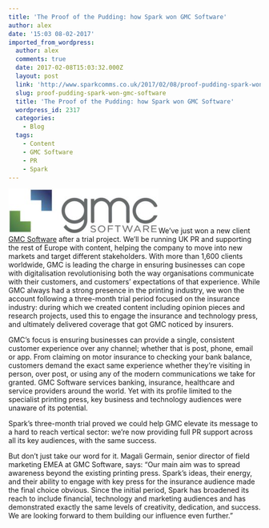 ```yaml
---
title: 'The Proof of the Pudding: how Spark won GMC Software'
author: alex
date: '15:03 08-02-2017'
imported_from_wordpress:
  author: alex
  comments: true
  date: 2017-02-08T15:03:32.000Z
  layout: post
  link: 'http://www.sparkcomms.co.uk/2017/02/08/proof-pudding-spark-won-gmc-software/'
  slug: proof-pudding-spark-won-gmc-software
  title: 'The Proof of the Pudding: how Spark won GMC Software'
  wordpress_id: 2317
  categories:
    - Blog
  tags:
    - Content
    - GMC Software
    - PR
    - Spark
---
```


![GMC](GMC-300x90.jpg)We’ve just won a new client [GMC Software](http://www.gmc.net/) after a trial project. We’ll be running UK PR and supporting the rest of Europe with content, helping the company to move into new markets and target different stakeholders. With more than 1,600 clients worldwide, GMC is leading the charge in ensuring businesses can cope with digitalisation revolutionising both the way organisations communicate with their customers, and customers’ expectations of that experience. While GMC always had a strong presence in the printing industry, we won the account following a three-month trial period focused on the insurance industry: during which we created content including opinion pieces and research projects, used this to engage the insurance and technology press, and ultimately delivered coverage that got GMC noticed by insurers.

GMC’s focus is ensuring businesses can provide a single, consistent customer experience over any channel; whether that is post, phone, email or app. From claiming on motor insurance to checking your bank balance, customers demand the exact same experience whether they’re visiting in person, over post, or using any of the modern communications we take for granted. GMC Software services banking, insurance, healthcare and service providers around the world. Yet with its profile limited to the specialist printing press, key business and technology audiences were unaware of its potential.

Spark’s three-month trial proved we could help GMC elevate its message to a hard to reach vertical sector: we’re now providing full PR support across all its key audiences, with the same success.

But don’t just take our word for it. Magali Germain, senior director of field marketing EMEA at GMC Software, says: “Our main aim was to spread awareness beyond the existing printing press. Spark’s ideas, their energy, and their ability to engage with key press for the insurance audience made the final choice obvious. Since the initial period, Spark has broadened its reach to include financial, technology and marketing audiences and has demonstrated exactly the same levels of creativity, dedication, and success. We are looking forward to them building our influence even further.”
